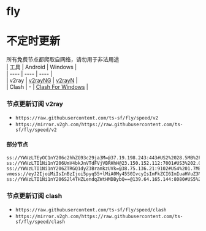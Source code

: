 # fly
# 不定时更新
所有免费节点都爬取自网络，请勿用于非法用途  
|  工具  | Android  | Windows  |  
|  ----  | ----   | ----  |  
| v2ray  | [v2rayNG](https://github.com/2dust/v2rayNG/releases) | [v2rayN](https://github.com/2dust/v2rayN/releases) |  
| Clash  | - | [Clash For Windows](https://github.com/2dust/clashN/releases) | 
  
### 节点更新订阅  v2ray
- `https://raw.githubusercontent.com/ts-sf/fly/speed/v2`  
- `https://mirror.v2gh.com/https://raw.githubusercontent.com/ts-sf/fly/speed/v2`  

#### 部分节点  
``` 
ss://YWVzLTEyOC1nY206c2hhZG93c29ja3M=@37.19.198.243:443#US2%2028.5MB%2Fs
ss://YWVzLTI1Ni1nY206UmV4bkJnVTdFVjVBRHhH@23.150.152.112:7001#US3%202.0MB%2Fs
ss://YWVzLTI1Ni1nY206ZTRGQ1dyZ3BramkzUVk=@38.75.136.21:9102#US4%201.7MB%2Fs
vmess://eyJ2IjoiMiIsInBzIjoi5pyq55+lMiA0My45S0IvcyIsImFkZCI6ImIuaHVuZ3NoaW5nLm9yZyIsInBvcnQiOiI0NDMiLCJpZCI6IjAzZmNjNjE4LWI5M2QtNjc5Ni02YWVkLThhMzhjOTc1ZDU4MSIsImFpZCI6IjEiLCJzY3kiOiJhdXRvIiwibmV0Ijoid3MiLCJ0eXBlIjoiIiwiaG9zdCI6ImIuaHVuZ3NoaW5nLm9yZyIsInBhdGgiOiJsaW5rdndzIiwidGxzIjoidGxzIiwic25pIjoiYi5odW5nc2hpbmcub3JnIiwidGVzdF9uYW1lIjoiMiJ9
ss://YWVzLTI1Ni1nY206S2l4THZLendqZWtHMDBybQ==@139.64.165.144:8080#US5%202.0MB%2Fs
```
### 节点更新订阅  clash
- `https://raw.githubusercontent.com/ts-sf/fly/speed/clash`  
- `https://mirror.v2gh.com/https://raw.githubusercontent.com/ts-sf/fly/speed/clash`  


